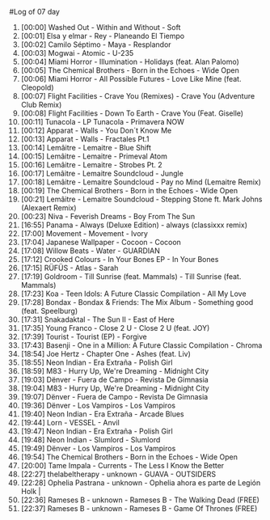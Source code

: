 #Log of 07 day

1. [00:00] Washed Out - Within and Without - Soft
1. [00:01] Elsa y elmar - Rey - Planeando El Tiempo
1. [00:02] Camilo Séptimo - Maya - Resplandor
1. [00:03] Mogwai - Atomic - U-235
1. [00:04] Miami Horror - Illumination - Holidays (feat. Alan Palomo)
1. [00:05] The Chemical Brothers - Born in the Echoes - Wide Open
1. [00:06] Miami Horror - All Possible Futures - Love Like Mine (feat. Cleopold)
1. [00:07] Flight Facilities - Crave You (Remixes) - Crave You (Adventure Club Remix)
1. [00:08] Flight Facilities - Down To Earth - Crave You (Feat. Giselle)
1. [00:11] Tunacola - LP Tunacola - Primavera NOW
1. [00:12] Apparat - Walls - You Don´t Know Me
1. [00:13] Apparat - Walls - Fractales Pt.1
1. [00:14] Lemâitre - Lemaitre - Blue Shift
1. [00:15] Lemâitre - Lemaitre - Primeval Atom
1. [00:16] Lemâitre - Lemaitre - Strobes Pt. 2
1. [00:17] Lemâitre - Lemaitre Soundcloud - Jungle
1. [00:18] Lemâitre - Lemaitre Soundcloud - Pay no Mind (Lemaitre Remix)
1. [00:19] The Chemical Brothers - Born in the Echoes - Wide Open
1. [00:21] Lemâitre - Lemaitre Soundcloud - Stepping Stone ft. Mark Johns (Alexaert Remix)
1. [00:23] Niva - Feverish Dreams - Boy From The Sun
1. [16:55] Panama - Always (Deluxe Edition) - always (classixxx remix)
1. [17:00] Movement - Movement - Ivory
1. [17:04] Japanese Wallpaper - Cocoon - Cocoon
1. [17:08] Willow Beats - Water - GUARDIAN
1. [17:12] Crooked Colours - In Your Bones EP - In Your Bones
1. [17:15] RÜFÜS - Atlas - Sarah
1. [17:19] Goldroom - Till Sunrise (feat. Mammals) - Till Sunrise (feat. Mammals)
1. [17:23] Koa - Teen Idols: A Future Classic Compilation - All My Love
1. [17:28] Bondax - Bondax & Friends: The Mix Album - Something good (feat. Speelburg)
1. [17:31] Snakadaktal - The Sun II - East of Here
1. [17:35] Young Franco - Close 2 U - Close 2 U (feat. JOY)
1. [17:39] Tourist - Tourist (EP) - Forgive
1. [17:43] Basenji - One in a Million: A Future Classic Compilation - Chroma
1. [18:54] Joe Hertz - Chapter One - Ashes (feat. Liv)
1. [18:55] Neon Indian - Era Extraña - Polish Girl
1. [18:59] M83 - Hurry Up, We're Dreaming - Midnight City
1. [19:03] Dënver - Fuera de Campo - Revista De Gimnasia
1. [19:04] M83 - Hurry Up, We're Dreaming - Midnight City
1. [19:07] Dënver - Fuera de Campo - Revista De Gimnasia
1. [19:36] Dënver - Los Vampiros - Los Vampiros
1. [19:40] Neon Indian - Era Extraña - Arcade Blues
1. [19:44] Lorn - VESSEL - Anvil
1. [19:47] Neon Indian - Era Extraña - Polish Girl
1. [19:48] Neon Indian - Slumlord - Slumlord
1. [19:49] Dënver - Los Vampiros - Los Vampiros
1. [19:54] The Chemical Brothers - Born in the Echoes - Wide Open
1. [20:00] Tame Impala - Currents - The Less I Know the Better
1. [22:27] thelabeltherapy - unknown - GUAVA - OUTSIDERS
1. [22:28] Ophelia Pastrana - unknown - Ophelia ahora es parte de Legión Holk |
1. [22:36] Rameses B - unknown - Rameses B - The Walking Dead (FREE)
1. [22:37] Rameses B - unknown - Rameses B - Game Of Thrones (FREE)
